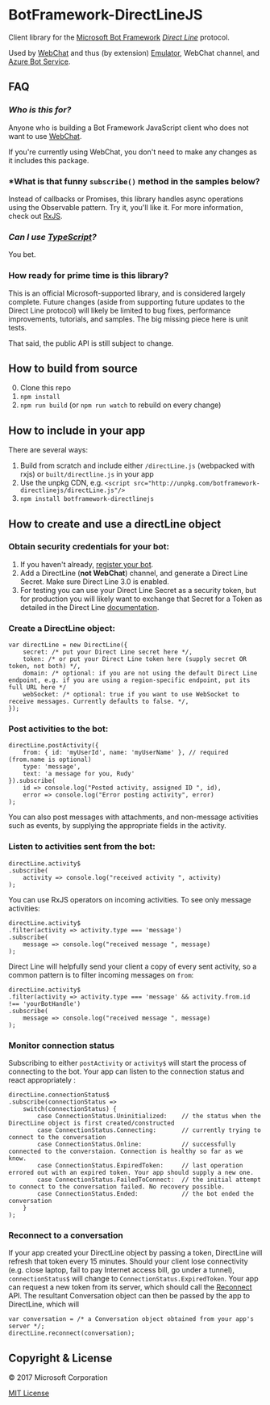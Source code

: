 # BotFramework-DirectLineJS

Client library for the [Microsoft Bot Framework](http://www.botframework.com) *[Direct Line](https://docs.botframework.com/en-us/restapi/directline3/)* protocol.

Used by [WebChat](https://github.com/Microsoft/BotFramework-WebChat) and thus (by extension) [Emulator](https://github.com/Microsoft/BotFramework-Emulator), WebChat channel, and [Azure Bot Service](https://azure.microsoft.com/en-us/services/bot-service/).

## FAQ

### *Who is this for?*

Anyone who is building a Bot Framework JavaScript client who does not want to use [WebChat](https://github.com/Microsoft/BotFramework-WebChat).

If you're currently using WebChat, you don't need to make any changes as it includes this package. 

### *What is that funny `subscribe()` method in the samples below?

Instead of callbacks or Promises, this library handles async operations using the Observable pattern. Try it, you'll like it. For more information, check out [RxJS](https://github.com/reactivex/rxjs/).

### *Can I use [TypeScript](http://www.typescriptlang.com)?*

You bet.

### How ready for prime time is this library?

This is an official Microsoft-supported library, and is considered largely complete. Future changes (aside from supporting future updates to the Direct Line protocol) will likely be limited to bug fixes, performance improvements, tutorials, and samples. The big missing piece here is unit tests.

That said, the public API is still subject to change.

## How to build from source

0. Clone this repo
1. `npm install`
2. `npm run build` (or `npm run watch` to rebuild on every change)

## How to include in your app

There are several ways:

1. Build from scratch and include either `/directLine.js` (webpacked with rxjs) or `built/directline.js` in your app
2. Use the unpkg CDN, e.g. `<script src="http://unpkg.com/botframework-directlinejs/directLine.js"/>`
3. `npm install botframework-directlinejs`

## How to create and use a directLine object

### Obtain security credentials for your bot:

1. If you haven't already, [register your bot](https://dev.botframework.com/bots/new).
2. Add a DirectLine (**not WebChat**) channel, and generate a Direct Line Secret. Make sure Direct Line 3.0 is enabled.
3. For testing you can use your Direct Line Secret as a security token, but for production you will likely want to exchange that Secret for a Token as detailed in the Direct Line [documentation](https://docs.botframework.com/en-us/restapi/directline3/).

### Create a DirectLine object:

    var directLine = new DirectLine({
        secret: /* put your Direct Line secret here */,
        token: /* or put your Direct Line token here (supply secret OR token, not both) */,
        domain: /* optional: if you are not using the default Direct Line endpoint, e.g. if you are using a region-specific endpoint, put its full URL here */
        webSocket: /* optional: true if you want to use WebSocket to receive messages. Currently defaults to false. */,
    });

### Post activities to the bot:

    directLine.postActivity({
        from: { id: 'myUserId', name: 'myUserName' }, // required (from.name is optional)
        type: 'message',
        text: 'a message for you, Rudy'
    }).subscribe(
        id => console.log("Posted activity, assigned ID ", id),
        error => console.log("Error posting activity", error)
    );

You can also post messages with attachments, and non-message activities such as events, by supplying the appropriate fields in the activity.

### Listen to activities sent from the bot:

    directLine.activity$
    .subscribe(
        activity => console.log("received activity ", activity)
    );

You can use RxJS operators on incoming activities. To see only message activities:

    directLine.activity$
    .filter(activity => activity.type === 'message')
    .subscribe(
        message => console.log("received message ", message)
    );

Direct Line will helpfully send your client a copy of every sent activity, so a common pattern is to filter incoming messages on `from`:

    directLine.activity$
    .filter(activity => activity.type === 'message' && activity.from.id !== 'yourBotHandle')
    .subscribe(
        message => console.log("received message ", message)
    );

### Monitor connection status

Subscribing to either `postActivity` or `activity$` will start the process of connecting to the bot. Your app can listen to the connection status and react appropriately :

    directLine.connectionStatus$
    .subscribe(connectionStatus =>
        switch(connectionStatus) {
            case ConnectionStatus.Uninitialized:    // the status when the DirectLine object is first created/constructed
            case ConnectionStatus.Connecting:       // currently trying to connect to the conversation
            case ConnectionStatus.Online:           // successfully connected to the converstaion. Connection is healthy so far as we know.
            case ConnectionStatus.ExpiredToken:     // last operation errored out with an expired token. Your app should supply a new one.
            case ConnectionStatus.FailedToConnect:  // the initial attempt to connect to the conversation failed. No recovery possible.
            case ConnectionStatus.Ended:            // the bot ended the conversation
        }
    );

### Reconnect to a conversation

If your app created your DirectLine object by passing a token, DirectLine will refresh that token every 15 minutes.
Should your client lose connectivity (e.g. close laptop, fail to pay Internet access bill, go under a tunnel), `connectionStatus$`
will change to `ConnectionStatus.ExpiredToken`. Your app can request a new token from its server, which should call
the [Reconnect](https://docs.botframework.com/en-us/restapi/directline3/#reconnecting-to-a-conversation) API. 
The resultant Conversation object can then be passed by the app to DirectLine, which will 

    var conversation = /* a Conversation object obtained from your app's server */;
    directLine.reconnect(conversation);

## Copyright & License

© 2017 Microsoft Corporation

[MIT License](/LICENSE)
